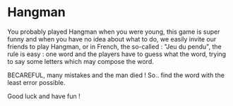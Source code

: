 # Hangman

You probably played Hangman when you were young, this game is super funny and when you have no idea about what to do, we easily invite our friends to play Hangman, or in French, the so-called : "Jeu du pendu", the rule is easy : one word and the players have to guess what the word, trying to say some letters which may compose the word.

BECAREFUL, many mistakes and the man died ! So.. find the word with the least error possible.

Good luck and have fun !
